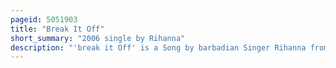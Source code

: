 ```yaml
---
pageid: 5051903
title: "Break It Off"
short_summary: "2006 single by Rihanna"
description: "'break it Off' is a Song by barbadian Singer Rihanna from her second Studio Album A Girl like Me, and features guest Vocals from sean Paul. It was written by Paul K Donovan Bennett. Ford and Rihanna, while Production was handled by Don Corleon. The Song was released as the fourth and final single on the Album on november 13 2006. Break it off is a futuristic Pop-Dancehall Song that is layered over an electro-reggae Beat."
---
```

